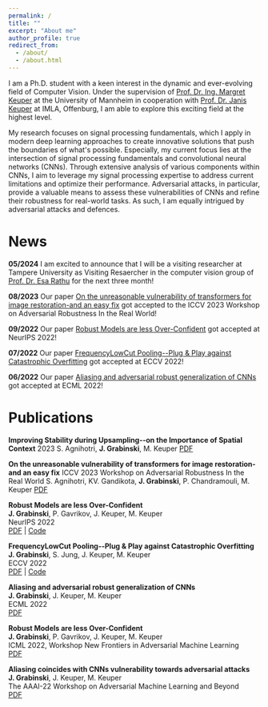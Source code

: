 ```yaml
---
permalink: /
title: ""
excerpt: "About me"
author_profile: true
redirect_from: 
  - /about/
  - /about.html
---
```


I am a Ph.D. student with a keen interest in the dynamic and ever-evolving field of Computer Vision. 
Under the supervision of [Prof. Dr. Ing. Margret Keuper](https://www.uni-mannheim.de/dws/people/professors/prof-dr-ing-margret-keuper/) at the University of Mannheim in cooperation with [Prof. Dr. Janis Keuper](https://imla.hs-offenburg.de/janis-keuper/) at IMLA, Offenburg, I am able to explore this exciting field at the highest level. 

My research focuses on signal processing fundamentals, which I apply in modern deep learning approaches to create innovative solutions that push the boundaries of what's possible. Especially, my current focus lies at the intersection of signal processing fundamentals and convolutional neural networks (CNNs). Through extensive analysis of various components within CNNs, I aim to leverage my signal processing expertise to address current limitations and optimize their performance. Adversarial attacks, in particular, provide a valuable means to assess these vulnerabilities of CNNs and refine their robustness for real-world tasks. As such, I am equally intrigued by adversarial attacks and defences.

News
======
**05/2024** I am excited to announce that I will be a visiting researcher at Tampere University as Visiting Resaercher in the computer vision group of [Prof. Dr. Esa Rathu](https://esa.rahtu.fi/) for the next three month!

**08/2023** Our paper [On the unreasonable vulnerability of transformers for image restoration-and an easy fix](https://openaccess.thecvf.com/content/ICCV2023W/AROW/papers/Agnihotri_On_the_Unreasonable_Vulnerability_of_Transformers_for_Image_Restoration_-_ICCVW_2023_paper.pdf) got accepted to the ICCV 2023 Workshop on Adversarial Robustness In the Real World!

**09/2022** Our paper [Robust Models are less Over-Confident](https://www.ecva.net/papers/eccv_2022/papers_ECCV/papers/136740036.pdf) got accepted at NeurIPS 2022!

**07/2022** Our paper [FrequencyLowCut Pooling--Plug & Play against Catastrophic Overfitting](https://www.ecva.net/papers/eccv_2022/papers_ECCV/papers/136740036.pdf) got accepted at ECCV 2022!

**06/2022** Our paper [Aliasing and adversarial robust generalization of CNNs](https://link.springer.com/article/10.1007/s10994-022-06222-8) got accepted at ECML 2022!



Publications
======

**Improving Stability during Upsampling--on the Importance of Spatial Context**
2023
S. Agnihotri, **J. Grabinski**, M. Keuper
[PDF](https://arxiv.org/pdf/2311.17524)

**On the unreasonable vulnerability of transformers for image restoration-and an easy fix**
ICCV 2023 Workshop on Adversarial Robustness In the Real World
S. Agnihotri, KV. Gandikota, **J. Grabinski**, P. Chandramouli, M. Keuper
[PDF](https://openaccess.thecvf.com/content/ICCV2023W/AROW/papers/Agnihotri_On_the_Unreasonable_Vulnerability_of_Transformers_for_Image_Restoration_-_ICCVW_2023_paper.pdf)

**Robust Models are less Over-Confident**  
**J. Grabinski**, P. Gavrikov, J. Keuper, M. Keuper    
NeurIPS 2022  
[PDF](https://openreview.net/forum?id=5K3uopkizS) | [Code](https://github.com/GeJulia/robustness_confidences_evaluation)

**FrequencyLowCut Pooling--Plug & Play against Catastrophic Overfitting**  
**J. Grabinski**, S. Jung, J. Keuper, M. Keuper    
ECCV 2022  
[PDF](https://www.ecva.net/papers/eccv_2022/papers_ECCV/papers/136740036.pdf) | [Code](https://github.com/GeJulia/flc_pooling)

**Aliasing and adversarial robust generalization of CNNs**  
**J. Grabinski**, J. Keuper, M. Keuper    
ECML 2022  
[PDF](https://link.springer.com/article/10.1007/s10994-022-06222-8) 

**Robust Models are less Over-Confident**  
**J. Grabinski**, P. Gavrikov, J. Keuper, M. Keuper    
ICML 2022, Workshop New Frontiers in Adversarial Machine Learning   
[PDF](https://arxiv.org/pdf/2210.05938.pdf) 

**Aliasing coincides with CNNs vulnerability towards adversarial attacks**  
**J. Grabinski**, J. Keuper, M. Keuper    
The AAAI-22 Workshop on Adversarial Machine Learning and Beyond    
[PDF](https://openreview.net/forum?id=vKc1mLxBebP) 



